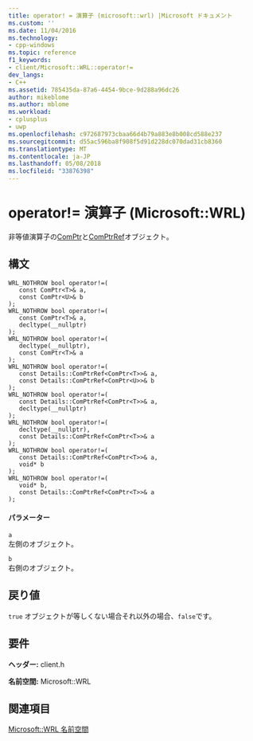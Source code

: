 ```yaml
---
title: operator! = 演算子 (microsoft::wrl) |Microsoft ドキュメント
ms.custom: ''
ms.date: 11/04/2016
ms.technology:
- cpp-windows
ms.topic: reference
f1_keywords:
- client/Microsoft::WRL::operator!=
dev_langs:
- C++
ms.assetid: 785435da-87a6-4454-9bce-9d288a96dc26
author: mikeblome
ms.author: mblome
ms.workload:
- cplusplus
- uwp
ms.openlocfilehash: c972687973cbaa66d4b79a883e8b008cd588e237
ms.sourcegitcommit: d55ac596ba8f908f5d91d228dc070dad31cb8360
ms.translationtype: MT
ms.contentlocale: ja-JP
ms.lasthandoff: 05/08/2018
ms.locfileid: "33876398"
---
```

# <a name="operator-operator-microsoftwrl"></a>operator!= 演算子 (Microsoft::WRL)
非等値演算子の[ComPtr](../windows/comptr-class.md)と[ComPtrRef](../windows/comptrref-class.md)オブジェクト。  
  
## <a name="syntax"></a>構文  
  
```  
WRL_NOTHROW bool operator!=(  
   const ComPtr<T>& a,  
   const ComPtr<U>& b  
);  
WRL_NOTHROW bool operator!=(  
   const ComPtr<T>& a,  
   decltype(__nullptr)  
);  
WRL_NOTHROW bool operator!=(  
   decltype(__nullptr),  
   const ComPtr<T>& a  
);  
WRL_NOTHROW bool operator!=(  
   const Details::ComPtrRef<ComPtr<T>>& a,  
   const Details::ComPtrRef<ComPtr<U>>& b  
);  
WRL_NOTHROW bool operator!=(  
   const Details::ComPtrRef<ComPtr<T>>& a,  
   decltype(__nullptr)  
);  
WRL_NOTHROW bool operator!=(  
   decltype(__nullptr),  
   const Details::ComPtrRef<ComPtr<T>>& a  
);  
WRL_NOTHROW bool operator!=(  
   const Details::ComPtrRef<ComPtr<T>>& a,  
   void* b  
);  
WRL_NOTHROW bool operator!=(  
   void* b,  
   const Details::ComPtrRef<ComPtr<T>>& a  
);  
```  
  
#### <a name="parameters"></a>パラメーター  
 `a`  
 左側のオブジェクト。  
  
 `b`  
 右側のオブジェクト。  
  
## <a name="return-value"></a>戻り値  
 `true` オブジェクトが等しくない場合それ以外の場合、`false`です。  
  
## <a name="requirements"></a>要件  
 **ヘッダー:** client.h  
  
 **名前空間:** Microsoft::WRL  
  
## <a name="see-also"></a>関連項目  
 [Microsoft::WRL 名前空間](../windows/microsoft-wrl-namespace.md)